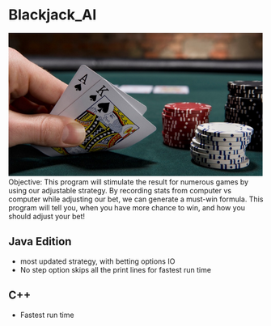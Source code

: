 # Blackjack_AI
![plot](https://github.com/EdwinKam/Blackjack_AI/blob/main/picture/poker.png)
Objective: This program will stimulate the result for numerous games by using our adjustable strategy. By recording stats from computer vs computer while adjusting our bet, we can generate a must-win formula. This program will tell you, when you have more chance to win, and how you should adjust your bet! 
## Java Edition
- most updated strategy, with betting options IO
- No step option skips all the print lines for fastest run time
## C++
- Fastest run time
